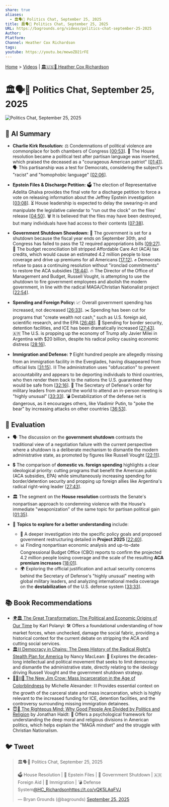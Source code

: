 ```yaml
---
share: true
aliases:
  - 🏛️🗣️📅 Politics Chat, September 25, 2025
title: 🏛️🗣️📅 Politics Chat, September 25, 2025
URL: https://bagrounds.org/videos/politics-chat-september-25-2025
Author:
Platform:
Channel: Heather Cox Richardson
tags:
youtube: https://youtu.be/mewoZD21rFE
---
```

[Home](../index.md) > [Videos](./index.md) | [🏛️🇺🇸📖 Heather Cox Richardson](../people/heather-cox-richardson.md)  
# 🏛️🗣️📅 Politics Chat, September 25, 2025  
![Politics Chat, September 25, 2025](https://youtu.be/mewoZD21rFE)  
  
## 🤖 AI Summary  
  
- **Charlie Kirk Resolution:** ⚖️ Condemnations of political violence are commonplace for both chambers of Congress \[[00:53](http://www.youtube.com/watch?v=mewoZD21rFE&t=53)]. 🚫 The House resolution became a political test after partisan language was inserted, which praised the deceased as a "courageous American patriot" \[[01:41](http://www.youtube.com/watch?v=mewoZD21rFE&t=101)]. 🗣️ This partisanship was a test for Democrats, considering the subject's "racist" and "homophobic language" \[[02:06](http://www.youtube.com/watch?v=mewoZD21rFE&t=126)].  
  
- **Epstein Files & Discharge Petition:** 🗳️ The election of Representative Adelita Ghalva provides the final vote for a discharge petition to force a vote on releasing information about the Jeffrey Epstein investigation \[[03:08](http://www.youtube.com/watch?v=mewoZD21rFE&t=188)]. ⏳ House leadership is expected to delay the swearing-in and manipulate the legislative calendar to "run out the clock" on the files' release \[[04:50](http://www.youtube.com/watch?v=mewoZD21rFE&t=290)]. 🗑️ It is believed that the files may have been destroyed, but many individuals have had access to their contents \[[07:38](http://www.youtube.com/watch?v=mewoZD21rFE&t=458)].  
  
- **Government Shutdown Showdown:** 🛑 The government is set for a shutdown because the fiscal year ends on September 30th, and Congress has failed to pass the 12 required appropriations bills \[[09:27](http://www.youtube.com/watch?v=mewoZD21rFE&t=567)]. 🏥 The budget reconciliation bill stripped Affordable Care Act (ACA) tax credits, which would cause an estimated 4.2 million people to lose coverage and drive up premiums for all Americans \[[17:12](http://www.youtube.com/watch?v=mewoZD21rFE&t=1032)]. ✊ Democrats refuse to pass a continuing resolution without "ironclad commitments" to restore the ACA subsidies \[[18:44](http://www.youtube.com/watch?v=mewoZD21rFE&t=1124)]. 🔥 The Director of the Office of Management and Budget, Russell Vought, is attempting to use the shutdown to fire government employees and abolish the modern government, in line with the radical MAGA/Christian Nationalist project \[[22:54](http://www.youtube.com/watch?v=mewoZD21rFE&t=1374)].  
  
- **Spending and Foreign Policy:** 📈 Overall government spending has increased, not decreased \[[26:33](http://www.youtube.com/watch?v=mewoZD21rFE&t=1593)]. ✂️ Spending has been cut for programs that "create wealth not cash," such as U.S. foreign aid, scientific research, and the EPA \[[26:48](http://www.youtube.com/watch?v=mewoZD21rFE&t=1608)]. 🚨 Spending for border security, detention facilities, and ICE has been dramatically increased \[[27:43](http://www.youtube.com/watch?v=mewoZD21rFE&t=1663)]. 🇦🇷 The U.S. is propping up the economy of Trump ally Javier Milei in Argentina with $20 billion, despite his radical policy causing economic distress \[[28:16](http://www.youtube.com/watch?v=mewoZD21rFE&t=1696)].  
  
- **Immigration and Defense:** ❓ Eight hundred people are allegedly missing from an immigration facility in the Everglades, having disappeared from official lists \[[31:15](http://www.youtube.com/watch?v=mewoZD21rFE&t=1875)]. ⛓️ The administration uses "obfuscation" to prevent accountability and appears to be deporting individuals to third countries, who then render them back to the nations the U.S. guaranteed they would be safe from \[[32:16](http://www.youtube.com/watch?v=mewoZD21rFE&t=1936)]. 🤝 The Secretary of Defense's order for military leaders from around the world to attend an in-person meeting is "highly unusual" \[[33:33](http://www.youtube.com/watch?v=mewoZD21rFE&t=2013)]. 💣 Destabilization of the defense net is dangerous, as it encourages others, like Vladimir Putin, to "poke the bear" by increasing attacks on other countries \[[36:53](http://www.youtube.com/watch?v=mewoZD21rFE&t=2213)].  
  
## 🤔 Evaluation  
  
- 🗣️ The discussion on the **government shutdown** contrasts the traditional view of a negotiation failure with the current perspective where a shutdown is a deliberate mechanism to dismantle the modern administrative state, as promoted by figures like Russell Vought \[[22:11](http://www.youtube.com/watch?v=mewoZD21rFE&t=1331)].  
  
- 💲 The comparison of **domestic vs. foreign spending** highlights a clear ideological priority: cutting programs that benefit the American public (ACA subsidies, EPA) while simultaneously increasing spending for border/detention security and propping up foreign allies like Argentina's radical right-wing leader \[[27:43](http://www.youtube.com/watch?v=mewoZD21rFE&t=1663)].  
  
- 🏛️ The segment on the **House resolution** contrasts the Senate's nonpartisan approach to condemning violence with the House's immediate "weaponization" of the same topic for partisan political gain \[[01:35](http://www.youtube.com/watch?v=mewoZD21rFE&t=95)].  
  
- 🧐 **Topics to explore for a better understanding** include:  
  
    - 📘 A deeper investigation into the specific policy goals and proposed government restructuring detailed in **Project 2025** \[[22:40](http://www.youtube.com/watch?v=mewoZD21rFE&t=1360)].  
    - 📊 Finding nonpartisan economic analysis and up-to-date Congressional Budget Office (CBO) reports to confirm the projected 4.2 million people losing coverage and the scale of the resulting **ACA premium increases** \[[18:01](http://www.youtube.com/watch?v=mewoZD21rFE&t=1081)].  
    - 🌍 Exploring the official justification and actual security concerns behind the Secretary of Defense's "highly unusual" meeting with global military leaders, and analyzing international media coverage on the **destabilization** of the U.S. defense system \[[33:33](http://www.youtube.com/watch?v=mewoZD21rFE&t=2013)].  
  
## 📚 Book Recommendations  
  
- [🌍🏛️ The Great Transformation: The Political and Economic Origins of Our Time](../books/the-great-transformation-the-political-and-economic-origins-of-our-time.md) by Karl Polanyi: 🛠️ Offers a foundational understanding of how market forces, when unchecked, damage the social fabric, providing a historical context for the current debate on stripping the ACA and cutting social services.  
- [🏛️⛓️ Democracy in Chains: The Deep History of the Radical Right's Stealth Plan for America](../books/democracy-in-chains-the-deep-history-of-the-radical-rights-stealth-plan-for-america.md) by Nancy MacLean: 🤯 Explores the decades-long intellectual and political movement that seeks to limit democracy and dismantle the administrative state, directly relating to the ideology driving Russell Vought and the government shutdown strategy.  
- [🧑🏿⛓️🙈 The New Jim Crow: Mass Incarceration in the Age of Colorblindness](../books/the-new-jim-crow-mass-incarceration-in-the-age-of-colorblindness.md) by Michelle Alexander: ⛓️ Provides essential context on the growth of the carceral state and mass incarceration, which is highly relevant to the increased funding for ICE, detention facilities, and the controversy surrounding missing immigration detainees.  
- [😇🧠 The Righteous Mind: Why Good People Are Divided by Politics and Religion](../books/the-righteous-mind.md) by Jonathan Haidt: 🤝 Offers a psychological framework for understanding the deep moral and religious divisions in American politics, which helps explain the "MAGA mindset" and the struggle with Christian Nationalism.  
  
## 🐦 Tweet  
<blockquote class="twitter-tweet" data-theme="dark"><p lang="en" dir="ltr">🏛️🗣️📅 Politics Chat, September 25, 2025<br><br>🗳️ House Resolution | 📁 Epstein Files | 🛑 Government Shutdown | 🇦🇷 Foreign Aid | 🛃 Immigration | 💣 Defense System<a href="https://twitter.com/HC_Richardson?ref_src=twsrc%5Etfw">@HC_Richardson</a><a href="https://t.co/vQK5LAqFVJ">https://t.co/vQK5LAqFVJ</a></p>&mdash; Bryan Grounds (@bagrounds) <a href="https://twitter.com/bagrounds/status/1971343520679199131?ref_src=twsrc%5Etfw">September 25, 2025</a></blockquote> <script async src="https://platform.twitter.com/widgets.js" charset="utf-8"></script>